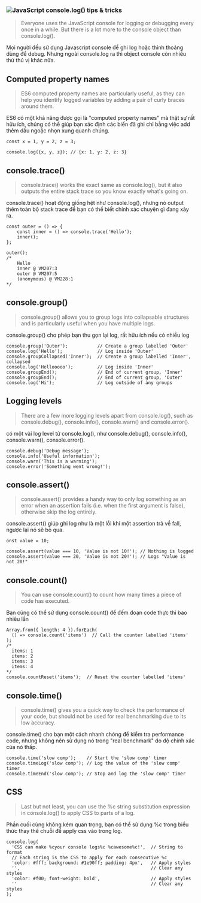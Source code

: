 ### ![JavaScript console.log() tips & tricks](https://www.30secondsofcode.org/blog/s/console-log-cheatsheet)


> Everyone uses the JavaScript console for logging or debugging every once in a while. But there is a lot more to the console object than console.log().

Mọi người đều sử dụng Javascript console để ghi log hoặc thỉnh thoảng dùng để debug. Nhưng ngoài console.log ra thì object console còn nhiều thứ thú vị khác nữa.

## Computed property names

> ES6 computed property names are particularly useful, as they can help you identify logged variables by adding a pair of curly braces around them.

ES6 có một khả năng được gọi là "computed property names" mà thật sự rất hữu ích, chúng có thể giúp bạn xác định các biến đã ghi chỉ bằng việc add thêm dấu ngoặc nhọn xung quanh chúng.

```
const x = 1, y = 2, z = 3;

console.log({x, y, z}); // {x: 1, y: 2, z: 3}
```

## console.trace()

> console.trace() works the exact same as console.log(), but it also outputs the entire stack trace so you know exactly what's going on.

console.trace() hoạt động giống hệt như console.log(), nhưng nó output thêm toàn bộ stack trace để bạn có thể biết chính xác chuyện gì đang xảy ra.

```
const outer = () => {
	const inner = () => console.trace('Hello');
	inner();
};

outer();
/*
	Hello
	inner @ VM207:3
	outer @ VM207:5
	(anonymous) @ VM228:1
*/
```

## console.group()

> console.group() allows you to group logs into collapsable structures and is particularly useful when you have multiple logs.

console.group() cho phép bạn thu gọn lại log, rất hữu ích nếu có nhiều log

```
console.group('Outer');           // Create a group labelled 'Outer'
console.log('Hello');             // Log inside 'Outer'
console.groupCollapsed('Inner');  // Create a group labelled 'Inner', collapsed
console.log('Hellooooo');         // Log inside 'Inner'
console.groupEnd();               // End of current group, 'Inner'
console.groupEnd();               // End of current group, 'Outer'
console.log('Hi');                // Log outside of any groups
```

## Logging levels

> There are a few more logging levels apart from console.log(), such as console.debug(), console.info(), console.warn() and console.error().

có một vài log level từ console.log(), như console.debug(), console.info(), console.warn(), console.error().

```
console.debug('Debug message');
console.info('Useful information');
console.warn('This is a warning');
console.error('Something went wrong!');
```

## console.assert()

> console.assert() provides a handy way to only log something as an error when an assertion fails (i.e. when the first argument is false), otherwise skip the log entirely.

console.assert() giúp ghi log như là một lỗi khi một assertion trả về fall, ngược lại nó sẽ bỏ qua.

```
onst value = 10;

console.assert(value === 10, 'Value is not 10!'); // Nothing is logged
console.assert(value === 20, 'Value is not 20!'); // Logs "Value is not 20!"
```

## console.count()

> You can use console.count() to count how many times a piece of code has executed.

Bạn cũng có thể sử dụng console.count() để đếm đoạn code thực thi bao nhiêu lần

```
Array.from({ length: 4 }).forEach(
  () => console.count('items')  // Call the counter labelled 'items'
);
/*
  items: 1
  items: 2
  items: 3
  items: 4
*/
console.countReset('items');  // Reset the counter labelled 'items'
```

## console.time()

> console.time() gives you a quick way to check the performance of your code, but should not be used for real benchmarking due to its low accuracy.

console.time() cho bạn một cách nhanh chóng để kiểm tra performance code, nhưng không nên sử dụng nó trong "real benchmark" do độ chính xác của nó thấp.

```
console.time('slow comp');    // Start the 'slow comp' timer
console.timeLog('slow comp'); // Log the value of the 'slow comp' timer
console.timeEnd('slow comp'); // Stop and log the 'slow comp' timer
```

## CSS

> Last but not least, you can use the %c string substitution expression in console.log() to apply CSS to parts of a log.

Phần cuối cùng không kém quan trọng, bạn có thể sử dụng %c trong biểu thức thay thế chuỗi để apply css vào trong log.

```
console.log(
  'CSS can make %cyour console logs%c %cawesome%c!',  // String to format
  // Each string is the CSS to apply for each consecutive %c
  'color: #fff; background: #1e90ff; padding: 4px',   // Apply styles
  '',                                                 // Clear any styles
  'color: #f00; font-weight: bold',                   // Apply styles
  ''                                                  // Clear any styles
);
```